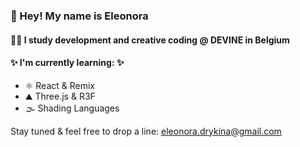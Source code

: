 ### 👋 Hey! My name is Eleonora
#### 💅🏼 I study development and creative coding @ DEVINE in Belgium

#### ✨ I'm currently learning: ✨

  - ⚛️ React & Remix
  - ⛰️ Three.js & R3F
  - 🌫️ Shading Languages

Stay tuned & feel free to drop a line:
eleonora.drykina@gmail.com





<!---
eleonoradrykina/eleonoradrykina is a ✨ special ✨ repository because its `README.md` (this file) appears on your GitHub profile.
You can click the Preview link to take a look at your changes.
--->
